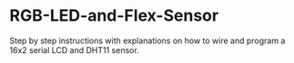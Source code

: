 # RGB-LED-and-Flex-Sensor
Step by step instructions with explanations on how to wire and program a 16x2 serial LCD and DHT11 sensor.
